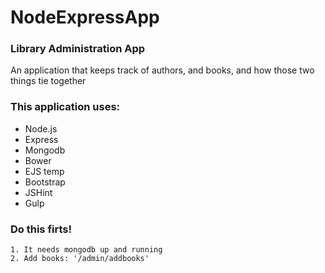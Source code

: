 # NodeExpressApp

### Library Administration App
An application that keeps track of authors, and books, and how those two things tie together

### This application uses:
 - Node.js
 - Express
 - Mongodb
 - Bower
 - EJS temp
 - Bootstrap
 - JSHint
 - Gulp
 
### Do this firts!
    1. It needs mongodb up and running
    2. Add books: '/admin/addbooks'